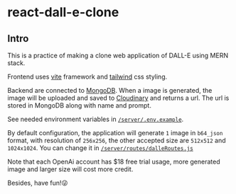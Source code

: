 # react-dall-e-clone

## Intro
This is a practice of making a clone web application of DALL-E using MERN stack.

Frontend uses [vite](https://vitejs.dev/) framework and [tailwind](https://tailwindcss.com/) css styling.

Backend are connected to [MongoDB](https://www.mongodb.com/). When a image is generated, the image will be uploaded and saved to [Cloudinary](https://cloudinary.com/) and returns a url. The url is stored in MongoDB along with name and prompt.

See needed environment variables in [`/server/.env.example`](server/.env.example).

By default configuration, the application will generate `1` image in `b64_json` format, with resolution of `256x256`, the other accepted size are `512x512` and `1024x1024`. You can change it in [`/server/routes/dalleRoutes.js`](server/routes/dalleRoutes.js)

Note that each OpenAi account has $18 free trial usage, more generated image and larger size will cost more credit.

Besides, have fun!😜
